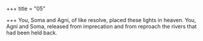 +++
title = "05"

+++
You, Soma and Agni, of like resolve, placed these lights in heaven. You, Agni and Soma, released from imprecation and from reproach the  rivers that had been held back.